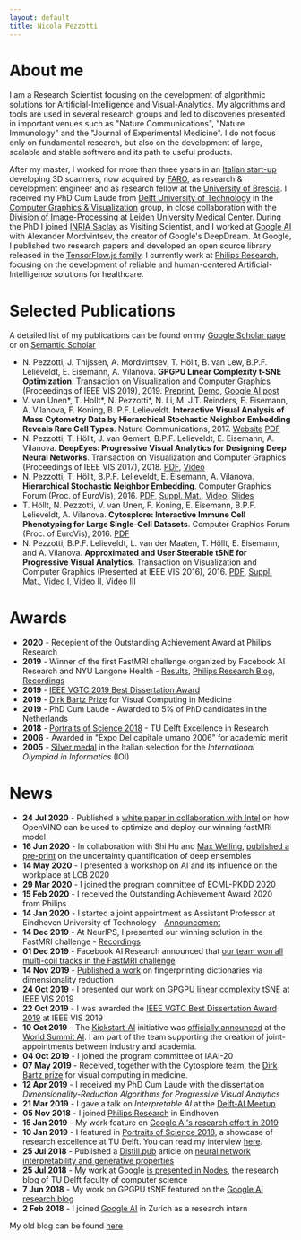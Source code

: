 ```yaml
---
layout: default
title: Nicola Pezzotti
---
```


About me
=======================


I am a Research Scientist focusing on the development of algorithmic solutions for Artificial-Intelligence and Visual-Analytics. My algorithms and tools are used in several research groups and led to discoveries presented in important venues such as "Nature Communications", "Nature Immunology" and the "Journal of Experimental Medicine".
I do not focus only on fundamental research, but also on the development of large, scalable and stable software and its path to useful products.

After my master, I worked for more than three years in an [Italian start-up](https://www.opentechnologies.it/en/home-2/) developing 3D scanners, now acquired by [FARO](https://www.faro.com), as research & development engineer and as research fellow at the [University of Brescia](https://en.unibs.it/).
I received my PhD Cum Laude from [Delft University of Technology](https://www.tudelft.nl/) in the [Computer Graphics & Visualization](https://graphics.tudelft.nl/) group, in close collaboration with the [Division of Image-Processing](https://www.lumc.nl/org/radiologie/research/LKEB/) at [Leiden University Medical Center](https://www.lumc.nl/).
During the PhD I joined [INRIA Saclay](https://aviz.fr/) as Visiting Scientist, and I worked at [Google AI](https://ai.google/) with Alexander Mordvintsev, the creator of Google's DeepDream. At Google, I published two research papers and developed an open source library released in the [TensorFlow.js family](https://github.com/tensorflow/tfjs-tsne).
I currently work at [Philips Research](https://www.philips.com/content/corporate/en_AA/research/home.html/), focusing on the development of reliable and human-centered Artificial-Intelligence solutions for healthcare.

Selected Publications
================
A detailed list of my publications can be found on my [Google Scholar page](https://scholar.google.com/citations?user=61To93wAAAAJ&hl=en) or on [Semantic Scholar](https://www.semanticscholar.org/author/Nicola-Pezzotti/2343408)

* N. Pezzotti, J. Thijssen, A. Mordvintsev, T. Höllt,  B. van Lew, B.P.F. Lelieveldt, E. Eisemann, A. Vilanova. **GPGPU Linear Complexity t-SNE Optimization**. Transaction on Visualization and Computer Graphics (Proceedings of IEEE VIS 2019), 2019. [Preprint](https://arxiv.org/abs/1805.10817), [Demo](https://nicola17.github.io/tfjs-tsne-demo/), [Google AI post](https://ai.googleblog.com/2018/06/realtime-tsne-visualizations-with.html)
* V. van Unen\*, T. Hollt\*, N. Pezzotti\*, N. Li, M. J.T. Reinders, E. Eisemann, A. Vilanova, F. Koning, B. P.F. Lelieveldt. **Interactive Visual Analysis of Mass Cytometry Data by Hierarchical Stochastic Neighbor Embedding Reveals Rare Cell Types**. Nature Communications, 2017. [Website](https://www.nature.com/articles/s41467-017-01689-9) [PDF](https://www.nature.com/articles/s41467-017-01689-9.pdf)
* N. Pezzotti, T. Höllt, J. van Gemert, B.P.F. Lelieveldt, E. Eisemann, A. Vilanova. **DeepEyes: Progressive Visual Analytics for Designing Deep Neural Networks**. Transaction on Visualization and Computer Graphics (Proceedings of IEEE VIS 2017), 2018. [PDF](https://graphics.tudelft.nl/Publications-new/2018/PHVLEV18/paper216.pdf), [Video](https://graphics.tudelft.nl/Publications-new/2018/PHVLEV18/file216.avi)
* N. Pezzotti, T. Höllt, B.P.F. Lelieveldt, E. Eisemann, A. Vilanova. **Hierarchical Stochastic Neighbor Embedding**. Computer Graphics Forum (Proc. of EuroVis), 2016. [PDF](publications/2016_hsne/preprint.pdf), [Suppl. Mat.](publications/2016_hsne/experiments.pdf), [Video](publications/2016_hsne/sun_analysis.mp4), [Slides](http://www.slideshare.net/NicolaPezzotti/hierarchical-stochastic-neighbor-embedding)
* T. Höllt, N. Pezzotti, V. van Unen, F. Koning, E. Eisemann, B.P.F. Lelieveldt, A. Vilanova. **Cytosplore: Interactive Immune Cell Phenotyping for Large Single-Cell Datasets**. Computer Graphics Forum (Proc. of EuroVis), 2016. [PDF](https://graphics.tudelft.nl/Publications-new/2016/HPVKELV16/eurovis16_Cytosplore_Interactive_Immune_Cell_Phenotyping_for_Large_Single-Cell_Datasets.pdf)
* N. Pezzotti, B.P.F. Lelieveldt, L. van der Maaten, T. Höllt, E. Eisemann, and A. Vilanova. **Approximated and User Steerable tSNE for Progressive Visual Analytics**. Transaction on Visualization and Computer Graphics (Presented at IEEE VIS 2016), 2016. [PDF](publications/2016_AtSNE.pdf), [Suppl. Mat.](https://www.researchgate.net/publication/303305902_A-tSNE_supplemental_materials), [Video I](https://www.researchgate.net/publication/303305958_A-tSNE_Comparison_on_the_MNIST_dataset), [Video II](https://www.researchgate.net/publication/303305906_A-tSNE_Case_Study_I_-_Mouse_Brain), [Video III](https://www.researchgate.net/publication/303305908_A-tSNE_Case_Study_II_-_Data_Stream)

Awards
================
* **2020** - Recepient of the Outstanding Achievement Award at Philips Research
* **2019** - Winner of the first FastMRI challenge organized by Facebook AI Research and NYU Langone Health - [Results](https://ai.facebook.com/blog/results-of-the-first-fastmri-image-reconstruction-challenge/), [Philips Research Blog](https://www.philips.com/a-w/research/blog/20191220-teamwork-makes-the-dream-work-how-a-co-research-approach-tackles-mri-challenges-with-ai.html),  [Recordings](https://slideslive.com/38922093/medical-imaging-meets-neurips-4)
* **2019** - [IEEE VGTC 2019 Best Dissertation Award](http://vacommunity.org/ieeevpg/bestthesis/)
* **2019** - [Dirk Bartz Prize](https://www.eurographics2019.it/index.php/program/dirk_bartz_prize/) for Visual Computing in Medicine
* **2019** - PhD Cum Laude - Awarded to 5% of PhD candidates in the Netherlands
* **2018** - [Portraits of Science 2018](https://tu-delft.instantmagazine.com/tu-delft/portraits-2018#!/home) - TU Delft Excellence in Research
* **2006** - Awarded in "Expo Del capitale umano 2006" for academic merit
* **2005** - [Silver medal](https://www.olimpiadi-informatica.it/index.php/olimpiadi-italiane-2005.html) in the Italian selection for the *International Olympiad in Informatics* (IOI)


News
================

* **24 Jul 2020** - Published a [white paper in collaboration with Intel](https://www.intel.com/content/www/us/en/artificial-intelligence/solutions/openvino-philips-compressed-sensing-image-reconstruction-algorithms.html?wapkw=philips) on how OpenVINO can be used to optimize and deploy our winning fastMRI model
* **16 Jun 2020** - In collaboration with Shi Hu and [Max Welling](https://staff.fnwi.uva.nl/m.welling/), [published a pre-print](https://arxiv.org/pdf/2002.05582.pdf) on the uncertainty quantification of deep ensembles
* **14 May 2020** - I presented a workshop on AI and its influence on the workplace at LCB 2020
* **29 Mar 2020** - I joined the program committee of ECML-PKDD 2020
* **15 Feb 2020** - I received the Outstanding Achievement Award 2020 from Philips
* **14 Jan 2020** - I started a joint appointment as Assistant Professor at Eindhoven University of Technology - [Announcement](https://www.philips.com/a-w/about/news/archive/standard/news/articles/2020/20200213-philips-and-ahold-delhaize-announce-first-kickstart-ai-joint-appointments.html?fbclid=IwAR29fh6N8a7TO8YMs8tpnI4b47eosGn_qUyEJrJ1B-TDOfLjNDktV8jiL0g)
* **14 Dec 2019** - At NeurIPS, I presented our winning solution in the FastMRI challenge -  [Recordings](https://slideslive.com/38922093/medical-imaging-meets-neurips-4)
* **01 Dec 2019** - Facebook AI Research announced that [our team won all multi-coil tracks in the FastMRI challenge](https://ai.facebook.com/blog/results-of-the-first-fastmri-image-reconstruction-challenge/)
* **14 Nov 2019** - [Published a work]([https://link.springer.com/chapter/10.1007/978-3-030-35817-4_6) on fingerprinting dictionaries via dimensionality reduction
* **24 Oct 2019** - I presented our work on [GPGPU linear complexity tSNE](https://nicola17.github.io/tfjs-tsne-demo/) at IEEE VIS 2019
* **22 Oct 2019** - I was awarded the [IEEE VGTC Best Dissertation Award 2019](http://vacommunity.org/ieeevpg/bestthesis/) at IEEE VIS 2019
* **10 Oct 2019** - The [Kickstart-AI](https://www.kickstartai.nl/) initiative was [officially announced](https://www.globenewswire.com/news-release/2019/10/10/1927666/0/en/Five-Dutch-companies-to-further-boost-Artificial-Intelligence-in-the-Netherlands.html) at the [World Summit AI](https://worldsummit.ai/). I am part of the team supporting the creation of joint-appointments between industry and academia. 
* **04 Oct 2019** - I joined the program committee of IAAI-20
* **07 May 2019** - Received, together with the Cytosplore team, the [Dirk Bartz prize](https://www.eurographics2019.it/index.php/program/dirk_bartz_prize/) for visual computing in medicine.
* **12 Apr 2019** - I received my PhD Cum Laude with the dissertation *Dimensionality-Reduction Algorithms for Progressive Visual Analytics*
* **21 Mar 2019** - I gave a talk on *Interpretable AI* at the [Delft-AI Meetup](https://www.meetup.com/Delft-AI-Meetup/events/256563603/)
* **05 Nov 2018** - I joined [Philips Research](https://www.philips.com/content/corporate/en_AA/research/home.html/) in Eindhoven
* **15 Jan 2019** - My work feature on [Google AI's research effort in 2019](https://ai.googleblog.com/2019/01/looking-back-at-googles-research.html)
* **10 Jan 2019** - I featured in [Portraits of Science 2018](https://tu-delft.instantmagazine.com/tu-delft/portraits-2018#!/home), a showcase of research excellence at TU Delft. You can read my interview [here](https://tu-delft.instantmagazine.com/tu-delft/portraits-2018#!/nicola-pezzotti-interview-en).
* **25 Jul 2018** - Published a [Distill.pub](https://distill.pub) article on [neural network interpretability and generative properties](https://distill.pub/2018/differentiable-parameterizations/)
* **25 Jul 2018** - My work at Google [is presented in Nodes](https://www.tudelft.nl/en/eemcs/current/nodes/stories/organizing-high-dimensional-data-with-triangles-and-fields/), the research blog of TU Delft faculty of computer science
* **7 Jun 2018** - My work on GPGPU tSNE featured on the [Google AI research blog](https://ai.googleblog.com/2018/06/realtime-tsne-visualizations-with.html)
* **2 Feb 2018** - I joined [Google AI](https://ai.google/) in Zurich as a research intern

My old blog can be found [here](/archive)
